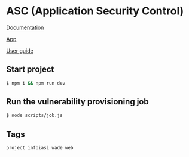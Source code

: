 # ASC (Application Security Control)

[Documentation](https://asc-documentation.netlify.app)

[App](http://asc-2022.herokuapp.com/)

[User guide](https://asc-guide.netlify.app)

## Start project

```bash
$ npm i && npm run dev
```

## Run the vulnerability provisioning job

```bash
$ node scripts/job.js
```

## Tags

```bash
project infoiasi wade web
```
